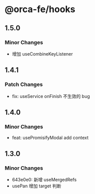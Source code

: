 # @orca-fe/hooks

## 1.5.0

### Minor Changes

- 增加 useCombineKeyListener

## 1.4.1

### Patch Changes

- fix: useService onFinish 不生效的 bug

## 1.4.0

### Minor Changes

- feat: usePromisifyModal add context

## 1.3.0

### Minor Changes

- 643e0e0: 新增 useMergedRefs
- usePan 增加 target 判断
